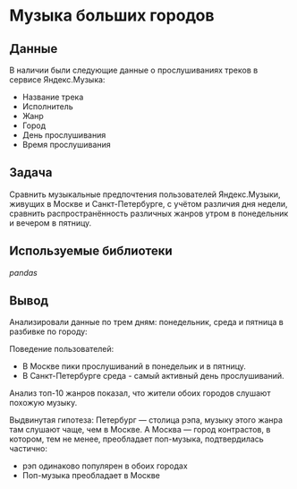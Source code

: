 # Музыка больших городов


## Данные

В наличии были следующие данные о прослушиваниях треков в сервисе Яндекс.Музыка:
- Название трека
- Исполнитель
- Жанр
- Город
- День прослушивания
- Время прослушивания

## Задача

Сравнить музыкальные предпочтения пользователей Яндекс.Музыки, живущих в Москве и Санкт-Петербурге, с учётом различия дня недели, сравнить распространённость различных жанров утром в понедельник и вечером в пятницу.


## Используемые библиотеки
*pandas*

## Вывод

Анализировали данные по трем дням: понедельник, среда и пятница в разбивке по городу: 

Поведение пользователей:
- В Москве пики прослушиваний в понедельик и в пятницу.
- В Санкт-Петербурге среда - самый активный день прослушиваний.

Анализ топ-10 жанров показал, что жители обоих городов слушают похожую музыку.

Выдвинутая гипотеза: Петербург — столица рэпа, музыку этого жанра там слушают чаще, чем в Москве. А Москва — город контрастов, в котором, тем не менее, преобладает поп-музыка, подтвердилась частично:
- рэп одинаково популярен в обоих городах
- Поп-музыка преобладает в Москве
